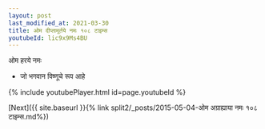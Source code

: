 ```yaml
---
layout: post
last_modified_at: 2021-03-30
title: ओम दीप्तामूर्तये नमः १०८ टाइम्स
youtubeId: lic9x9Ms4BU
---
```

 
 
 ओम हरये नमः  
 
 -  जो भगवान विष्णूचे रूप आहे 
 
  
 
  
 
 
 
 
 
 


{% include youtubePlayer.html id=page.youtubeId %}
 
[Next]({{ site.baseurl }}{% link  split2/_posts/2015-05-04-ओम अग्राह्याया नमः १०८ टाइम्स.md%})
 
